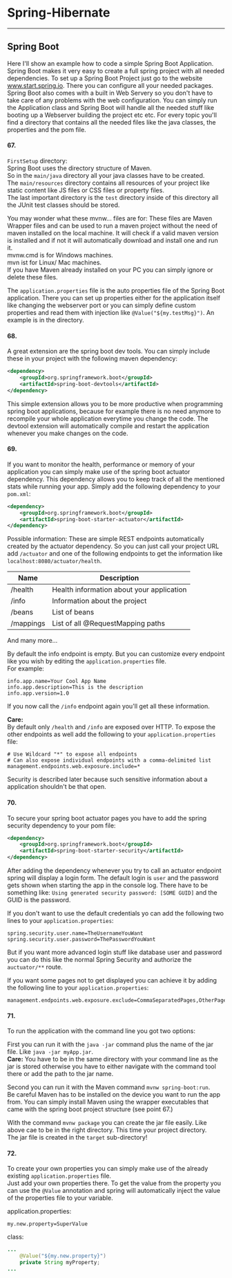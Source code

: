 # Spring-Hibernate

---

## Spring Boot
Here I'll show an example how to code a simple Spring Boot Application.
Spring Boot makes it very easy to create a full spring project with all needed dependencies. To set up a Spring Boot Project just go to the website www.start.spring.io. There you can configure all your needed packages. Spring Boot also comes with a built in Web Servery so you don't have to take care of any problems with the web configuration. You can simply run the Application class and Spring Boot will handle all the needed stuff like booting up a Webserver building the project etc etc. 
For every topic you'll find a directory that contains all the needed files like the java classes, the properties and the pom file.

#### 67.
`FirstSetup` directory:\
Spring Boot uses the directory structure of Maven.\
So in the `main/java` directory all your java classes have to be created.\
The `main/resources` directory contains all resources of your project like static content like JS files or CSS files or property files.\
The last important directory is the `test` directory inside of this directory all the JUnit test classes should be stored. 

You may wonder what these mvnw... files are for: These files are Maven Wrapper files and can be used to run a maven project without the need of maven installed on the local machine. It will check if a valid maven version is installed and if not it will automatically download and install one and run it.\
mvnw.cmd is for Windows machines.\
mvn ist for Linux/ Mac machines.\
If you have Maven already installed on your PC you can simply ignore or delete these files.

The `application.properties` file is the auto properties file of the Spring Boot application. There you can set up properties either for the application itself like changing the webserver port or you can simply define custom properties and read them with injection like `@Value("${my.testMsg}")`. An example is in the directory.

#### 68.

A great extension are the spring boot dev tools. You can simply include these in your project with the following maven dependency:

```xml
<dependency>
    <groupId>org.springframework.boot</groupId>
    <artifactId>spring-boot-devtools</artifactId>
</dependency>
```

This simple extension allows you to be more productive when programming spring boot applications, because for example there is no need anymore to recompile your whole application everytime you change the code. The devtool extension will automatically compile and restart the application whenever you make changes on the code.

#### 69.

If you want to monitor the health, performance or memory of your application you can simply make use of the spring boot actuator dependency. This dependency allows you to keep track of all the mentioned stats while running your app. Simply add the following dependency to your ``pom.xml``:

```xml
<dependency>
    <groupId>org.springframework.boot</groupId>
    <artifactId>spring-boot-starter-actuator</artifactId>
</dependency>
``` 

Possible information:
These are simple REST endpoints automatically created by the actuator dependency. So you can just call your project URL add ``/actuator`` and one of the following endpoints to get the information like ``localhost:8080/actuator/health``.

Name | Description
---|---
/health | Health information about your application
/info | Information about the project
/beans | List of beans
/mappings | List of all @RequestMapping paths
And many more...

By default the info endpoint is empty. But you can customize every endpoint like you wish by editing the ``application.properties`` file.\
For example:
```properties
info.app.name=Your Cool App Name
info.app.description=This is the description
info.app.version=1.0
```
If you now call the ``/info`` endpoint again you'll get all these information.

**Care:**\
By default only ``/health`` and ``/info`` are exposed over HTTP. To expose the other endpoints as well add the following to your ``application.properties``  file:
 ```properties
# Use Wildcard "*" to expose all endpoints
# Can also expose individual endpoints with a comma-delimited list
management.endpoints.web.exposure.include=*
```

Security is described later because such sensitive information about a application shouldn't be that open. 

#### 70.

To secure your spring boot actuator pages you have to add the spring security dependency to your pom file:

```xml
<dependency>
    <groupId>org.springframework.boot</groupId>
    <artifactId>spring-boot-starter-security</artifactId>
</dependency>
```

After adding the dependency whenever you try to call an actuator endpoint spring will display a login form.
The default login is `user` and the password gets shown when starting the app in the console log. There have to be something like: `Using generated security password: [SOME GUID]` and the GUID is the password.

If you don't want to use the default credentials yo can add the following two lines to your `application.properties`:
```properties
spring.security.user.name=TheUsernameYouWant
spring.security.user.password=ThePasswordYouWant
```

But if you want more advanced login stuff like database user and password you can do this like the normal Spring Security and authorize the `auctuator/**` route.

If you want some pages not to get displayed you can achieve it by adding the following line to your `application.properties`:
```properties
management.endpoints.web.exposure.exclude=CommaSeparatedPages,OtherPage
```

#### 71.

To run the application with the command line you got two options:

First you can run it with the `java -jar` command plus the name of the jar file. Like `java -jar myApp.jar`.\
**Care:** You have to be in the same directory with your command line as the jar is stored otherwise you have to either navigate with the command tool there or add the path to the jar name.

Second you can run it with the Maven command `mvnw spring-boot:run`.\
Be careful Maven has to be installed on the device you want to run the app from. You can simply install Maven using the wrapper executables that came with the spring boot project structure (see point 67.)

With the command `mvnw package` you can create the jar file easily. Like above cae to be in the right directory. This time your project directory.\
The jar file is created in the `target` sub-directory!

#### 72.

To create your own properties you can simply make use of the already existing `application.properties` file.\
Just add your own properties there. To get the value from the property you can use the `@Value` annotation and spring will automatically inject the value of the properties file to your variable.

application.properties:
```properties
my.new.property=SuperValue
```

class:
```java
...
    @Value("${my.new.property}")
    private String myProperty;
...
```
